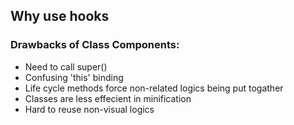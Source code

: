## Why use hooks

### Drawbacks of Class Components:
- Need to call super()
- Confusing 'this' binding
- Life cycle methods force non-related logics being put togather
- Classes are less effecient in minification
- Hard to reuse non-visual logics
